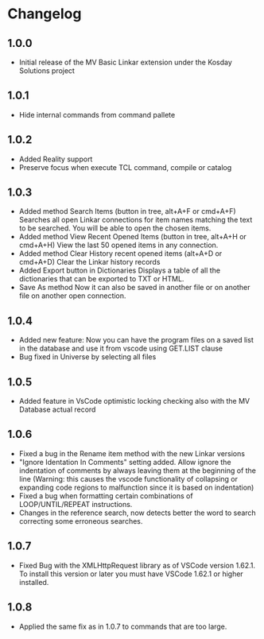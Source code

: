 # Changelog

## 1.0.0

- Initial release of the MV Basic Linkar extension under the Kosday Solutions project

## 1.0.1

- Hide internal commands from command pallete

## 1.0.2

- Added Reality support
- Preserve focus when execute TCL command, compile or catalog

## 1.0.3

- Added method Search Items (button in tree, alt+A+F or cmd+A+F)
    Searches all open Linkar connections for item names matching the text to be searched. You will be able to open the chosen items.
- Added method View Recent Opened Items (button in tree, alt+A+H or cmd+A+H)
    View the last 50  opened items in any connection.
- Added method Clear History recent opened items (alt+A+D or cmd+A+D)
    Clear the Linkar history records
- Added Export button in Dictionaries
    Displays a table of all the dictionaries that can be exported to TXT or HTML.
- Save As method
    Now it can also be saved in another file or on another file on another open connection.

## 1.0.4

- Added new feature: Now you can have the program files on a saved list in the database and use it from vscode using GET.LIST clause
- Bug fixed in Universe by selecting all files

## 1.0.5

- Added feature in VsCode optimistic locking checking also with the MV Database actual record

## 1.0.6

- Fixed a bug in the Rename item method with the new Linkar versions
- "Ignore Identation In Comments" setting added. Allow ignore the indentation of comments by always leaving them at the beginning of the line (Warning: this causes the vscode functionality of collapsing or expanding code regions to malfunction since it is based on indentation) 
- Fixed a bug when formatting certain combinations of LOOP/UNTIL/REPEAT instructions.
- Changes in the reference search, now detects better the word to search correcting some erroneous searches.

## 1.0.7

- Fixed Bug with the XMLHttpRequest library as of VSCode version 1.62.1. To install this version or later you must have VSCode 1.62.1 or higher installed.

## 1.0.8

- Applied the same fix as in 1.0.7 to commands that are too large.
